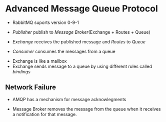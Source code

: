 # Advanced Message Queue Protocol

- RabbitMQ suports version 0-9-1


- *Publisher* publish to *Message Broker*(Exchange + Routes + Queue)

- *Exchange* receives the published message and *Routes* to *Queue*

- *Consumer* consumes the messages from a queue

* Exchange is like a mailbox
* Exchange sends message to a queue by using different rules called *bindings*

## Network Failure

- AMQP has a mechanism for message acknowlegments

- Message Broker removes the message from the queue when it receives a
  notification for that message.
